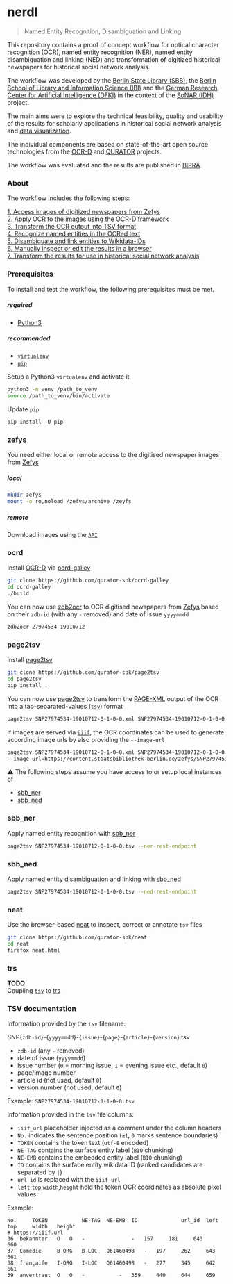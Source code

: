 # nerdl

> Named Entity Recognition, Disambiguation and Linking  

This repository contains a proof of concept workflow for optical character recognition (OCR), named entity recognition (NER), named entity disambiguation and linking (NED) and transformation of digitized historical newspapers for historical social network analysis. 

The workflow was developed by the [Berlin State Library (SBB)](https://staatsbibliothek-berlin.de/), the [Berlin School of Library and Information Science (IBI)](https://www.ibi.hu-berlin.de/) and the [German Research Center for Artificial Intelligence (DFKI)](https://www.dfki.de/) in the context of the [SoNAR (IDH)](http://sonar.fh-potsdam.de/) project.

The main aims were to explore the technical feasibility, quality and usability of the results for scholarly applications in historical social network analysis and [data visualization](https://github.com/sonar-idh/visualization-prototypes).

The individual components are based on state-of-the-art open source technologies from the [OCR-D](https://github.com/OCR-D) and [QURATOR](https://github.com/qurator-spk) projects.

The workflow was evaluated and the results are published in [BIPRA](https://www.degruyter.com/document/isbn/9783110691597/html).

### About

The workflow includes the following steps:

[1. Access images of digitized newspapers from Zefys](https://github.com/sonar-idh/nerdl/blob/main/README.md#zefys)  
[2. Apply OCR to the images using the OCR-D framework](https://github.com/sonar-idh/nerdl/blob/main/README.md#ocrd)  
[3. Transform the OCR output into TSV format](https://github.com/sonar-idh/nerdl/blob/main/README.md#page2tsv)  
[4. Recognize named entities in the OCRed text](https://github.com/sonar-idh/nerdl/blob/main/README.md#sbb_ner)  
[5. Disambiguate and link entities to Wikidata-IDs](https://github.com/sonar-idh/nerdl/blob/main/README.md#sbb_ned)  
[6. Manually inspect or edit the results in a browser](https://github.com/sonar-idh/nerdl/blob/main/README.md#neat)  
[7. Transform the results for use in historical social network analysis](https://github.com/sonar-idh/nerdl/blob/main/README.md#trs)  

### Prerequisites

To install and test the workflow, the following prerequisites must be met.

##### required
- [Python3](https://www.python.org/) 

##### recommended
- [`virtualenv`](https://virtualenv.pypa.io/en/stable/)
- [`pip`](https://pip.pypa.io/en/stable/)

Setup a Python3 `virtualenv` and activate it
```bash
python3 -m venv /path_to_venv
source /path_to_venv/bin/activate
```

Update `pip`
```python
pip install -U pip
```

### zefys
You need either local or remote access to the digitised newspaper images from [Zefys](https://zefys.staatsbibliothek-berlin.de/)

##### local
```bash
mkdir zefys
mount -o ro,noload /zefys/archive /zeyfs
```

##### remote  
Download images using the [`API`](https://lab.sbb.berlin/5393/?lang=en)  

### ocrd
Install [OCR-D](https://ocr-d.de/) via [ocrd-galley](https://github.com/qurator-spk/ocrd-galley)
```bash
git clone https://github.com/qurator-spk/ocrd-galley
cd ocrd-galley
./build
```

You can now use [zdb2ocr](https://github.com/qurator-spk/ocrd-galley/blob/master/zdb2ocr) 
to OCR digitised newspapers from [Zefys](https://zefys.staatsbibliothek-berlin.de/) based 
on their `zdb-id` (with any `-` removed) and date of issue `yyyymmdd`
```bash
zdb2ocr 27974534 19010712
```

### page2tsv
Install [page2tsv](https://github.com/qurator-spk/page2tsv)
```bash
git clone https://github.com/qurator-spk/page2tsv
cd page2tsv
pip install .
```

You can now use [page2tsv](https://github.com/qurator-spk/page2tsv) to transform the 
[PAGE-XML](https://github.com/PRImA-Research-Lab/PAGE-XML) output of the OCR into a tab-separated-values ([`tsv`](https://github.com/sonar-idh/nerdl#tsv-documentation)) format
```bash
page2tsv SNP27974534-19010712-0-1-0-0.xml SNP27974534-19010712-0-1-0-0.tsv
```

If images are served via [`iiif`](https://iiif.io/api/image/2.1/), the OCR coordinates can be used to 
generate according image urls by also providing the `--image-url`
```bash
page2tsv SNP27974534-19010712-0-1-0-0.xml SNP27974534-19010712-0-1-0-0.tsv \
--image-url=https://content.staatsbibliothek-berlin.de/zefys/SNP27974534-19010712-0-1-0-0/full/full/0/default.jpg
```

:warning: 
The following steps assume you have access to or setup local instances of
* [sbb_ner](https://github.com/qurator-spk/sbb_ner)
* [sbb_ned](https://github.com/qurator-spk/sbb_ned)

### sbb_ner
Apply named entity recognition with [sbb_ner](https://github.com/qurator-spk/sbb_ner)
```bash
page2tsv SNP27974534-19010712-0-1-0-0.tsv --ner-rest-endpoint
```

### sbb_ned
Apply named entity disambiguation and linking with [sbb_ned](https://github.com/qurator-spk/sbb_ned)
```bash
page2tsv SNP27974534-19010712-0-1-0-0.tsv --ned-rest-endpoint
```

### neat
Use the browser-based [neat](https://github.com/qurator-spk/neat) to inspect, correct or annotate `tsv` files
```bash
git clone https://github.com/qurator-spk/neat
cd neat
firefox neat.html
```

### trs
**TODO**  
Coupling [`tsv`](https://github.com/sonar-idh/nerdl#tsv-documentation) to [trs](https://github.com/sonar-idh/Transformer)


### TSV documentation
Information provided by the `tsv` filename:  

SNP{`zdb-id`}-{`yyyymmdd`}-{`issue`}-{`page`}-{`article`}-{`version`}.tsv
  * `zdb-id` (any `-` removed)
  * date of issue (`yyyymmdd`)
  * issue number (`0` = morning issue, `1` = evening issue etc., default `0`)
  * page/image number
  * article id (not used, default `0`)
  * version number (not used, default `0`)

Example: `SNP27974534-19010712-0-1-0-0.tsv`

Information provided in the `tsv` file columns:
  * `iiif_url` placeholder injected as a comment under the column headers
  * `No.` indicates the sentence position (`≥1`, `0` marks sentence boundaries)
  * `TOKEN` contains the token text (`utf-8` encoded) 
  * `NE-TAG` contains the surface entity label (`BIO` chunking)
  * `NE-EMB` contains the embedded entity label (`BIO` chunking)
  * `ID` contains the surface entity wikidata ID (ranked candidates are separated by `|`)
  * `url_id` is replaced with the `iiif_url`
  * `left`,`top`,`width`,`height` hold the token OCR coordinates as absolute pixel values
  
Example:
```tsv
No.     TOKEN           NE-TAG  NE-EMB  ID              url_id  left    top     width   height 
# https://iiif.url
36 	bekannter 	O 	O 	-           	- 	157 	181 	643 	660
37 	Comédie 	B-ORG 	B-LOC 	Q61460498 	- 	197 	262 	643 	661
38 	françaiſe 	I-ORG 	I-LOC 	Q61460498 	- 	277 	345 	642 	661
39 	anvertraut 	O 	O 	-          	- 	359 	440 	644 	659
```

